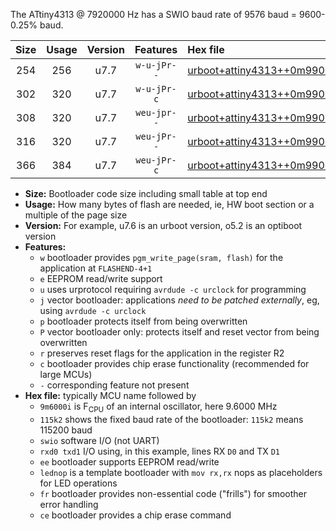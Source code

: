 The ATtiny4313 @ 7920000 Hz has a SWIO baud rate of 9576 baud = 9600-0.25% baud.

|Size|Usage|Version|Features|Hex file|
|:-:|:-:|:-:|:-:|:--|
|254|256|u7.7|`w-u-jPr--`|[urboot+attiny4313++0m9900i++++1k2_swio_rxd0_txd1_lednop.hex](https://raw.githubusercontent.com/stefanrueger/urboot.hex/main/mcus/attiny4313/internal_oscillator/fint++0m9900_Hz/br++++1k2_bps/urboot+attiny4313++0m9900i++++1k2_swio_rxd0_txd1_lednop.hex)|
|302|320|u7.7|`w-u-jPr-c`|[urboot+attiny4313++0m9900i++++1k2_swio_rxd0_txd1_lednop_fr_ce.hex](https://raw.githubusercontent.com/stefanrueger/urboot.hex/main/mcus/attiny4313/internal_oscillator/fint++0m9900_Hz/br++++1k2_bps/urboot+attiny4313++0m9900i++++1k2_swio_rxd0_txd1_lednop_fr_ce.hex)|
|308|320|u7.7|`weu-jpr--`|[urboot+attiny4313++0m9900i++++1k2_swio_rxd0_txd1_ee_lednop.hex](https://raw.githubusercontent.com/stefanrueger/urboot.hex/main/mcus/attiny4313/internal_oscillator/fint++0m9900_Hz/br++++1k2_bps/urboot+attiny4313++0m9900i++++1k2_swio_rxd0_txd1_ee_lednop.hex)|
|316|320|u7.7|`weu-jPr--`|[urboot+attiny4313++0m9900i++++1k2_swio_rxd0_txd1_ee.hex](https://raw.githubusercontent.com/stefanrueger/urboot.hex/main/mcus/attiny4313/internal_oscillator/fint++0m9900_Hz/br++++1k2_bps/urboot+attiny4313++0m9900i++++1k2_swio_rxd0_txd1_ee.hex)|
|366|384|u7.7|`weu-jPr-c`|[urboot+attiny4313++0m9900i++++1k2_swio_rxd0_txd1_ee_lednop_fr_ce.hex](https://raw.githubusercontent.com/stefanrueger/urboot.hex/main/mcus/attiny4313/internal_oscillator/fint++0m9900_Hz/br++++1k2_bps/urboot+attiny4313++0m9900i++++1k2_swio_rxd0_txd1_ee_lednop_fr_ce.hex)|

- **Size:** Bootloader code size including small table at top end
- **Usage:** How many bytes of flash are needed, ie, HW boot section or a multiple of the page size
- **Version:** For example, u7.6 is an urboot version, o5.2 is an optiboot version
- **Features:**
  + `w` bootloader provides `pgm_write_page(sram, flash)` for the application at `FLASHEND-4+1`
  + `e` EEPROM read/write support
  + `u` uses urprotocol requiring `avrdude -c urclock` for programming
  + `j` vector bootloader: applications *need to be patched externally*, eg, using `avrdude -c urclock`
  + `p` bootloader protects itself from being overwritten
  + `P` vector bootloader only: protects itself and reset vector from being overwritten
  + `r` preserves reset flags for the application in the register R2
  + `c` bootloader provides chip erase functionality (recommended for large MCUs)
  + `-` corresponding feature not present
- **Hex file:** typically MCU name followed by
  + `9m6000i` is F<sub>CPU</sub> of an internal oscillator, here 9.6000 MHz
  + `115k2` shows the fixed baud rate of the bootloader: `115k2` means 115200 baud
  + `swio` software I/O (not UART)
  + `rxd0 txd1` I/O using, in this example, lines RX `D0` and TX `D1`
  + `ee` bootloader supports EEPROM read/write
  + `lednop` is a template bootloader with `mov rx,rx` nops as placeholders for LED operations
  + `fr` bootloader provides non-essential code ("frills") for smoother error handling
  + `ce` bootloader provides a chip erase command
